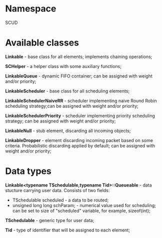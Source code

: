# Namespace

SCUD

# Available classes

**Linkable** - base class for all elements; implements chaining operations;

**SCHelper** - a helper class with some auxiliary functions;

**LinkableQueue** - dynamic FIFO container; can be assigned with weight and/or priority;

**LinkableScheduler** - base class for all scheduling elements;

**LinkableSchedulerNaiveRR** - scheduler implementing naive Round Robin scheduling strategy;can be assigned with weight and/or priority;

**LinkableSchedulerPriority** - scheduler implementing priority scheduling strategy; can be assigned with weight and/or priority;

**LinkableNull** - stub element, discarding all incoming objects;

**LinkableDropper** - element discarding incoming packet based on some criteria. Probabilistic discarding applied by default; can be assigned with weight and/or priority;

# Data types

**Linkable<typename TSchedulable,typename Tid>::Queueable** - data stucture carrying user data. Consists of two fields: 
* TSchedulable scheduled - a data to be routed; 
* unsigned long long schParam; - numerical value used for scheduling; can be set to size of "scheduled" variable, for example, sizeof(int);

**TSchedulable** - generic type for user data;

**Tid** - type of identifier that will be assigned to each element;
